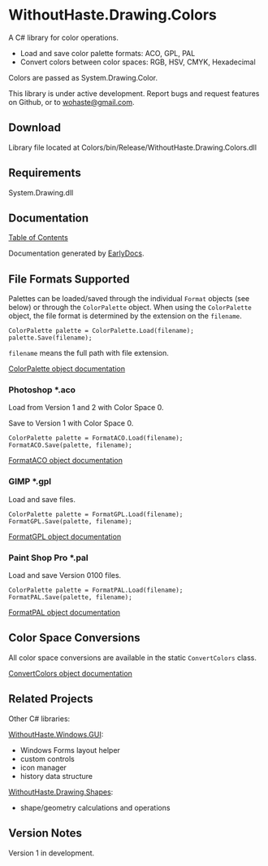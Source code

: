 # WithoutHaste.Drawing.Colors

A C# library for color operations.  
- Load and save color palette formats: ACO, GPL, PAL  
- Convert colors between color spaces: RGB, HSV, CMYK, Hexadecimal  

Colors are passed as System.Drawing.Color.

This library is under active development. Report bugs and request features on Github, or to wohaste@gmail.com.

## Download

Library file located at Colors/bin/Release/WithoutHaste.Drawing.Colors.dll

## Requirements

System.Drawing.dll

## Documentation

[Table of Contents](documentation/TableOfContents.md)

Documentation generated by [EarlyDocs](https://github.com/WithoutHaste/EarlyDocs).







## File Formats Supported

Palettes can be loaded/saved through the individual `Format` objects (see below) or through the `ColorPalette` object. When using the `ColorPalette` object, the file format is determined by the extension on the `filename`.

```
ColorPalette palette = ColorPalette.Load(filename);
palette.Save(filename);
```

`filename` means the full path with file extension.

[ColorPalette object documentation](documentation/ColorPalette.md)

### Photoshop *.aco

Load from Version 1 and 2 with Color Space 0.

Save to Version 1 with Color Space 0.

```
ColorPalette palette = FormatACO.Load(filename);  
FormatACO.Save(palette, filename);  
```

[FormatACO object documentation](documentation/FormatACO.md)

### GIMP *.gpl

Load and save files.

```
ColorPalette palette = FormatGPL.Load(filename);  
FormatGPL.Save(palette, filename);  
```

[FormatGPL object documentation](documentation/FormatGPL.md)

### Paint Shop Pro *.pal

Load and save Version 0100 files.

```
ColorPalette palette = FormatPAL.Load(filename);  
FormatPAL.Save(palette, filename);  
```

[FormatPAL object documentation](documentation/FormatPAL.md)

## Color Space Conversions

All color space conversions are available in the static `ConvertColors` class.

[ConvertColors object documentation](documentation/ConvertColors.md)

## Related Projects

Other C# libraries:  

[WithoutHaste.Windows.GUI](https://github.com/WithoutHaste/WithoutHaste.Windows.GUI):  
- Windows Forms layout helper
- custom controls
- icon manager
- history data structure

[WithoutHaste.Drawing.Shapes](https://github.com/WithoutHaste/WithoutHaste.Drawing.Shapes):  
- shape/geometry calculations and operations

## Version Notes

Version 1 in development.
